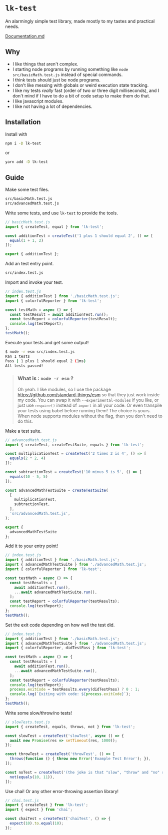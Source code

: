 # `lk-test`
An alarmingly simple test library, made mostly to my tastes and practical needs.

[Documentation.md](/docs.md)

## Why
- I like things that aren't complex.
- I starting node programs by running something like `node src/basicMath.test.js` instead of special commands.
- I think tests should just be node programs.
- I don't like messing with globals or weird execution state tracking.
- I like my tests _really_ fast (order of two or three digit milliseconds), and I don't mind if I have to do a bit of code setup to make them do that.
- I like javascript modules.
- I like not having a lot of dependencies.

## Installation
Install with
```bash
npm i -D lk-test
```
or
```bash
yarn add -D lk-test
```
## Guide
Make some test files.
```bash
src/basicMath.test.js
src/advancedMath.test.js
```
Write some tests, and use `lk-test` to provide the tools.
```javascript
// basicMath.test.js
import { createTest, equal } from 'lk-test';

const additionTest = createTest('1 plus 1 should equal 2', () => [
  equal(1 + 1, 2)
]);

export { additionTest };
```
Add an test entry point.
```bash
src/index.test.js
```
Import and invoke your test.
```javascript
// index.test.js
import { additionTest } from './basicMath.test.js';
import { colorfulReporter } from 'lk-test';

const testMath = async () => {
  const testResult = await additionTest.run();
  const testReport = colorfulReporter(testResult);
  console.log(testReport);
};
testMath();
```
Execute your tests and get some output!
```bash
$ node -r esm src/index.test.js
Ran 1 tests
Pass | 1 plus 1 should equal 2 (1ms)
All tests passed!
```
> ### What is : `node -r esm` ?
> Oh yeah. I like modules, so I use the package https://github.com/standard-things/esm so that they just work inside my code. You can swap it with `--experimental-modules` if you like, or just use `require()` instead of `import` in all your code. Or even transpile your tests using babel before running them! The choice is yours. When node supports modules without the flag, then you don't need to do this.

Make a test suite.

```javascript
// advancedMath.test.js
import { createTest, createTestSuite, equals } from 'lk-test';

const multiplicationTest = createTest('2 times 2 is 4', () => [
  equals(2 * 2, 4)
]);

const subtractionTest = createTest('10 minus 5 is 5', () => [
  equals(10 - 5, 5)
]);

const advancedMathTestSuite = createTestSuite(
  [
    multiplicationTest,
    subtractionTest,
  ],
  'src/advancedMath.test.js',
);

export {
  advancedMathTestSuite
};
```

Add it to your entry point!
```javascript
// index.test.js
import { additionTest } from './basicMath.test.js';
import { advancedMathTestSuite } from './advancedMath.test.js';
import { colorfulReporter } from 'lk-test';

const testMath = async () => {
  const testResults = [
    await additionTest.run(),
    ...await advancedMathTestSuite.run(),
  ];
  const testReport = colorfulReporter(testResults);
  console.log(testReport);
};
testMath();
```
Set the exit code depending on how well the test did.
```javascript
// index.test.js
import { additionTest } from './basicMath.test.js';
import { advancedMathTestSuite } from './advancedMath.test.js';
import { colorfulReporter, didTestPass } from 'lk-test';

const testMath = async () => {
  const testResults = [
    await additionTest.run(),
    ...await advancedMathTestSuite.run(),
  ];
  const testReport = colorfulReporter(testResults);
  console.log(testReport);
  process.exitCode = testResults.every(didTestPass) ? 0 : 1;
  console.log(`Exiting with code: ${process.exitCode}`);
};
testMath();
```
Write some slow/throw/no tests!
```javascript
// slowTests.test.js
import { createTest, equals, throws, not } from 'lk-test';

const slowTest = createTest('slowTest', async () => {
  await new Promise(res => setTimeout(res, 1000));
});

const throwTest = createTest('throwTest', () => [
  throws(function () { throw new Error('Example Test Error'); }),
]);

const noTest = createTest('(the joke is that "slow", "throw" and "no" rhyme, even though the assertion is technically called not)', () => [
  not(equals(10, 11)),
]);

```
Use chai! Or any other error-throwing assertion library!
```javascript
// chai.test.js
import { createTest } from 'lk-test';
import { expect } from 'chai';

const chaiTest = createTest('chaiTest', () => {
  expect(10).to.equal(10);
});

```
